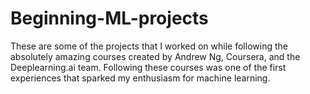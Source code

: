 # Beginning-ML-projects
These are some of the projects that I worked on while following the absolutely amazing courses created by Andrew Ng, Coursera, and the Deeplearning.ai team. Following these courses was one of the first experiences that sparked my enthusiasm for machine learning.

